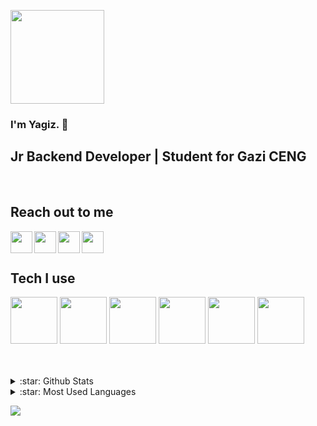 <p><img src="https://media.giphy.com/media/ptzlRfMuHaGgccUzbh/giphy.gif" width="150px"</p>

### I'm Yagiz. :wave:

## Jr Backend Developer | Student for Gazi CENG

<br />

## Reach out to me

[<img width="35" src="https://unpkg.com/simple-icons@v8/icons/instagram.svg" align="left"/>][instagram]
[<img width="35" src="https://unpkg.com/simple-icons@v8/icons/twitter.svg" align="left"/>][twitter]
[<img width="35" src="https://unpkg.com/simple-icons@v8/icons/linkedin.svg" align="left"/>][linkedin]
<a href="mailto:yagizsahin141@outlook.com" target="_blank"><img width="35" src="https://unpkg.com/simple-icons@v8/icons/gmail.svg" align="left"/></a>
 
<br />

<br />

## Tech I use

<p>
<img src="https://github.com/bablubambal/All_logo_and_pictures/blob/main/programming%20languages/c.svg" width="75">
<img src="https://github.com/bablubambal/All_logo_and_pictures/blob/main/programming%20languages/c%23.svg" width="75">
<img src="https://github.com/bablubambal/All_logo_and_pictures/blob/main/programming%20languages/java.svg" width="75">
<img src="https://github.com/bablubambal/All_logo_and_pictures/blob/main/frameworks/nodejs.svg" width="75">
<img src="https://github.com/bablubambal/All_logo_and_pictures/blob/main/databases/mongodb.svg" width="75">
<img src="https://github.com/bablubambal/All_logo_and_pictures/blob/main/others/git.svg" width="75">
</p>

<br />
<br /> 
<details>
<summary>:star: Github Stats</summary>
<img src="https://github-readme-stats.vercel.app/api?username=YagizSahin&theme=gotham">
</details> 
<details>
<summary>:star: Most Used Languages</summary>
<img src="https://github-readme-stats.vercel.app/api/top-langs/?username=YagizSahin">
</details> 

<p>
  
  ![](https://komarev.com/ghpvc/?username=YagizSahin&color=red&style=for-the-badge&label=Visit_Counter)
</p>


[instagram]:https://www.instagram.com/yagiz.sahinn/
[twitter]:https://twitter.com/yagishn
[linkedin]:https://www.linkedin.com/in/yağız-şahin-38b3b8225/
